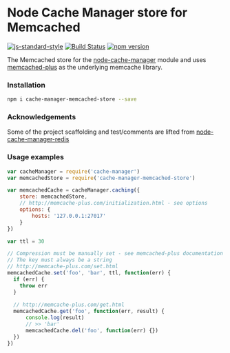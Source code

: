 # Node Cache Manager store for Memcached
 
[![js-standard-style](https://cdn.rawgit.com/feross/standard/master/badge.svg)](http://standardjs.com) [![Build Status](https://travis-ci.org/theogravity/node-cache-manager-memcached-store.svg?branch=master)](https://travis-ci.org/theogravity/node-cache-manager-memcached-store) [![npm version](https://badge.fury.io/js/cache-manager-memcached-store.svg)](https://badge.fury.io/js/cache-manager-memcached-store)

The Memcached store for the [node-cache-manager](https://github.com/BryanDonovan/node-cache-manager) module and uses [memcached-plus](https://github.com/victorquinn/memcache-plus) as the underlying memcache library.

### Installation

```sh
npm i cache-manager-memcached-store --save
```

### Acknowledgements

Some of the project scaffolding and test/comments are lifted from [node-cache-manager-redis](https://github.com/dial-once/node-cache-manager-redis)

### Usage examples

```js
var cacheManager = require('cache-manager')
var memcachedStore = require('cache-manager-memcached-store')

var memcachedCache = cacheManager.caching({
    store: memcachedStore,
    // http://memcache-plus.com/initialization.html - see options
    options: {
        hosts: '127.0.0.1:27017'
    } 
})

var ttl = 30

// Compression must be manually set - see memcached-plus documentation
// The key must always be a string
// http://memcache-plus.com/set.html
memcachedCache.set('foo', 'bar', ttl, function(err) {
  if (err) {
    throw err
  }
    
  // http://memcache-plus.com/get.html
  memcachedCache.get('foo', function(err, result) {
      console.log(result)
      // >> 'bar'
      memcachedCache.del('foo', function(err) {})
  })
})
```
